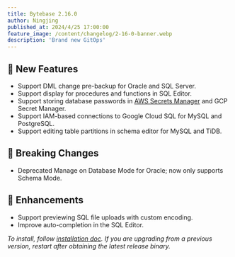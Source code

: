 ```yaml
---
title: Bytebase 2.16.0
author: Ningjing
published_at: 2024/4/25 17:00:00
feature_image: /content/changelog/2-16-0-banner.webp
description: 'Brand new GitOps'
---
```

## 🚀 New Features

- Support DML change pre-backup for Oracle and SQL Server.
- Support display for procedures and functions in SQL Editor.
- Support storing database passwords in [AWS Secrets Manager](/docs/get-started/instance/#aws-secrets-manager) and GCP Secret Manager.
- Support IAM-based connections to Google Cloud SQL for MySQL and PostgreSQL.
- Support editing table partitions in schema editor for MySQL and TiDB.

## 🔔 Breaking Changes

- Deprecated Manage on Database Mode for Oracle; now only supports Schema Mode.

## 🎄 Enhancements

- Support previewing SQL file uploads with custom encoding.
- Improve auto-completion in the SQL Editor.

_To install, follow [installation doc](/docs/get-started/install/overview). If you are upgrading from a previous version, restart after obtaining the latest release binary._

